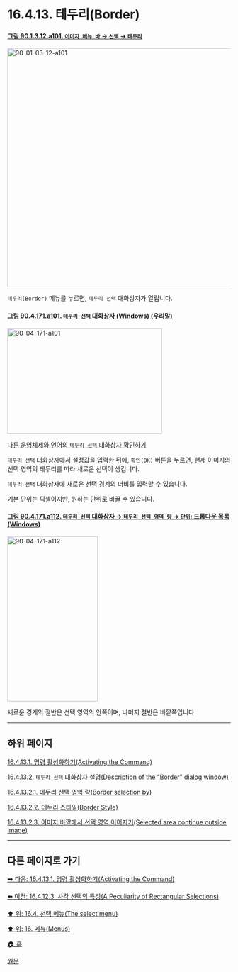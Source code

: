 # 16.4.13. 테두리(Border)

<a id="90-01-03-12-a101"></a>

#### [그림 90.1.3.12.a101. `이미지 메뉴 바` → `선택` → `테두리`](./90-01-03-12-border.md#90-01-03-12-a101)
<img width="934" height="539" alt="90-01-03-12-a101" src="https://github.com/user-attachments/assets/f78a24be-b2f9-48fa-94ae-599919a7bbe2" />

`테두리(Border)` 메뉴를 누르면, `테두리 선택` 대화상자가 열립니다.

<a id="90-04-171-a101"></a>

#### [그림 90.4.171.a101. `테두리 선택` 대화상자 (Windows) (우리말)](./90-04-0171-border_selection.md#90-04-171-a101)
<img width="349" height="238" alt="90-04-171-a101" src="https://github.com/user-attachments/assets/3bcb0233-345a-4cf1-9352-78c808d826d3" />

[다른 운영체제와 언어의 `테두리 선택` 대화상자 확인하기](./90-04-0171-border_selection.md#90-04-171-a102)

`테두리 선택` 대화상자에서 설정값을 입력한 뒤에, `확인(OK)` 버튼을 누르면, 현재 이미지의 선택 영역의 테두리를 따라 새로운 선택이 생깁니다.

`테두리 선택` 대화상자에 새로운 선택 경계의 너비를 입력할 수 있습니다.

기본 단위는 픽셀이지만, 원하는 단위로 바꿀 수 있습니다.

<a id="90-04-171-a112"></a>

#### [그림 90.4.171.a112. `테두리 선택` 대화상자 → `테두리 선택 영역 량` → `단위`: 드롭다운 목록 (Windows)](./90-04-0171-border_selection.md#90-04-171-a112)
<img width="204" height="372" alt="90-04-171-a112" src="https://github.com/user-attachments/assets/2f933fdf-920b-41d7-8d8f-c242d12257c8" />

새로운 경계의 절반은 선택 영역의 안쪽이며, 나머지 절반은 바깥쪽입니다.

***

## 하위 페이지

[16.4.13.1. 명령 활성화하기(Activating the Command)](./16-04-13-01-activating_the_command.md)

[16.4.13.2. `테두리 선택` 대화상자 설명(Description of the “Border” dialog window)](./16-04-13-02-00-description_of_the_border_dialog_window.md)

[16.4.13.2.1. 테두리 선택 영역 량(Border selection by)](./16-04-13-02-01-border_selection_by.md)

[16.4.13.2.2. 테두리 스타일(Border Style)](./16-04-13-02-02-border_style.md)

[16.4.13.2.3. 이미지 바깥에서 선택 영역 이어지기(Selected area continue outside image)](./16-04-13-02-03-selected_areas_continue_outside_the_image.md)

***

## 다른 페이지로 가기

[➡️ 다음: 16.4.13.1. 명령 활성화하기(Activating the Command)](./16-04-13-01-activating_the_command.md)

[⬅️ 이전: 16.4.12.3. 사각 선택의 특성(A Peculiarity of Rectangular Selections)](./16-04-12-03-a_peculiarity_of_rectangular_selections.md)

[⬆️ 위: 16.4. 선택 메뉴(The select menu)](./16-04-00-the-select-menu.md)

[⬆️ 위: 16. 메뉴(Menus)](./16-00-menus.md)

[🏠 홈](./00-home.md)

[원문](https://docs.gimp.org/2.10/ko/gimp-selection-border.html)